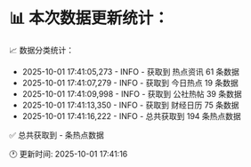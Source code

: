 📊 本次数据更新统计：
==========================

📈 数据分类统计：
- 2025-10-01 17:41:05,273 - INFO - 获取到 热点资讯 61 条数据
- 2025-10-01 17:41:07,279 - INFO - 获取到 今日热点 19 条数据
- 2025-10-01 17:41:09,998 - INFO - 获取到 公社热帖 39 条数据
- 2025-10-01 17:41:13,350 - INFO - 获取到 财经日历 75 条数据
- 2025-10-01 17:41:16,222 - INFO - 总共获取到 194 条热点数据

✅ 总共获取到 - 条热点数据

🕐 更新时间: 2025-10-01 17:41:16
